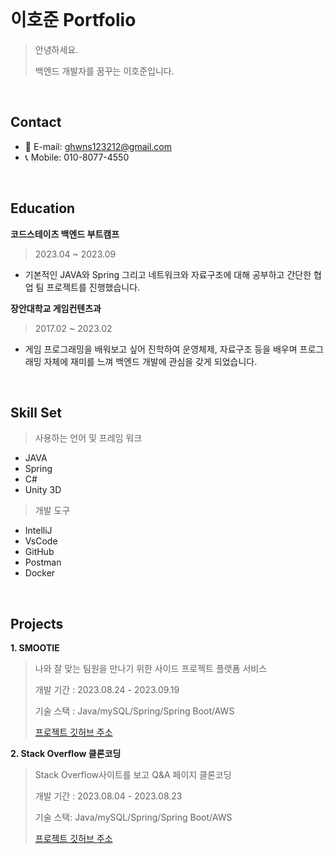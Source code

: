 <br />

# 이호준 Portfolio
> 안녕하세요.
> 
> 백엔드 개발자를 꿈꾸는 이호준입니다.

<br />

## Contact
- 📩 E-mail: ghwns123212@gmail.com
- 📞 Mobile: 010-8077-4550

<br />

## Education
**코드스테이츠 백엔드 부트캠프** 
>2023.04 ~ 2023.09

- 기본적인 JAVA와 Spring 그리고 네트워크와 자료구조에 대해 공부하고 간단한 협업 팀 프로젝트를 진행했습니다.

**장안대학교 게임컨텐츠과** 
>2017.02 ~ 2023.02

- 게임 프로그래밍을 배워보고 싶어 진학하여 운영체제, 자료구조 등을 배우며 프로그래밍 자체에 재미를 느껴 백엔드 개발에 관심을 갖게 되었습니다.

<br />

## Skill Set
>사용하는 언어 및 프레임 워크
- JAVA
- Spring
- C#
- Unity 3D

>개발 도구
- IntelliJ
- VsCode
- GitHub
- Postman
- Docker

<br />

## Projects
**1. SMOOTIE**
> 나와 잘 맞는 팀원을 만나기 위한 사이드 프로젝트 플랫폼 서비스
> 
> 개발 기간 : 2023.08.24 - 2023.09.19
> 
> 기술 스택 : Java/mySQL/Spring/Spring Boot/AWS
>
> <a href="https://github.com/ghwns4525/seb45_main_024">프로젝트 깃허브 주소</a>

**2. Stack Overflow 클론코딩**
> Stack Overflow사이트를 보고 Q&A 페이지 클론코딩
>
> 개발 기간 : 2023.08.04 - 2023.08.23
>
> 기술 스택: Java/mySQL/Spring/Spring Boot/AWS
>
> <a href="https://github.com/ghwns4525/seb45_pre_018">프로젝트 깃허브 주소</a>
